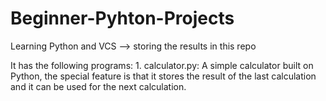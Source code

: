 # Beginner-Pyhton-Projects
Learning Python and VCS --> storing the results in this repo

It has the following programs:
    1. calculator.py: A simple calculator built on Python, the special feature is that it stores the result of the last calculation and it can be used for the next calculation.